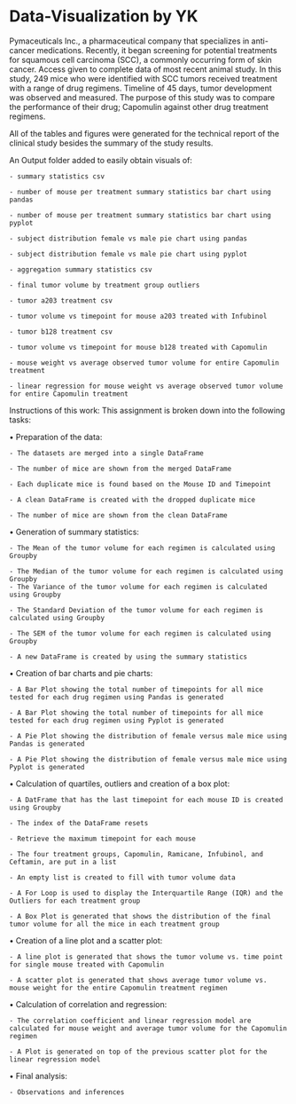 # Data-Visualization by YK
Pymaceuticals Inc., a pharmaceutical company that specializes in anti-cancer medications. Recently, it began screening for potential treatments for squamous cell carcinoma (SCC), a commonly occurring form of skin cancer. 
Access given to complete data of most recent animal study. In this study, 249 mice who were identified with SCC tumors received treatment with a range of drug regimens. 
Timeline of 45 days, tumor development was observed and measured. The purpose of this study was to compare the performance of their drug; Capomulin against other drug treatment regimens.

All of the tables and figures were generated for the technical report of the clinical study besides the summary of the study results.

An Output folder added to easily obtain visuals of:

    - summary statistics csv
    
    - number of mouse per treatment summary statistics bar chart using pandas
    
    - number of mouse per treatment summary statistics bar chart using pyplot
    
    - subject distribution female vs male pie chart using pandas
    
    - subject distribution female vs male pie chart using pyplot 

    - aggregation summary statistics csv

    - final tumor volume by treatment group outliers

    - tumor a203 treatment csv

    - tumor volume vs timepoint for mouse a203 treated with Infubinol

    - tumor b128 treatment csv

    - tumor volume vs timepoint for mouse b128 treated with Capomulin

    - mouse weight vs average observed tumor volume for entire Capomulin treatment

    - linear regression for mouse weight vs average observed tumor volume for entire Capomulin treatment


Instructions of this work:
This assignment is broken down into the following tasks:

•	Preparation of the data:

    - The datasets are merged into a single DataFrame

    - The number of mice are shown from the merged DataFrame
    
    - Each duplicate mice is found based on the Mouse ID and Timepoint
    
    - A clean DataFrame is created with the dropped duplicate mice
    
    - The number of mice are shown from the clean DataFrame


•	Generation of summary statistics:

    - The Mean of the tumor volume for each regimen is calculated using Groupby

    - The Median of the tumor volume for each regimen is calculated using Groupby
    - The Variance of the tumor volume for each regimen is calculated using Groupby
    
    - The Standard Deviation of the tumor volume for each regimen is calculated using Groupby
    
    - The SEM of the tumor volume for each regimen is calculated using Groupby
    
    - A new DataFrame is created by using the summary statistics

    
•	Creation of bar charts and pie charts:

    - A Bar Plot showing the total number of timepoints for all mice tested for each drug regimen using Pandas is generated
    
    - A Bar Plot showing the total number of timepoints for all mice tested for each drug regimen using Pyplot is generated
    
    - A Pie Plot showing the distribution of female versus male mice using Pandas is generated
    
    - A Pie Plot showing the distribution of female versus male mice using Pyplot is generated


•	Calculation of quartiles, outliers and creation of a box plot:

    - A DatFrame that has the last timepoint for each mouse ID is created using Groupby
    
    - The index of the DataFrame resets
    
    - Retrieve the maximum timepoint for each mouse
    
    - The four treatment groups, Capomulin, Ramicane, Infubinol, and Ceftamin, are put in a list
    
    - An empty list is created to fill with tumor volume data
    
    - A For Loop is used to display the Interquartile Range (IQR) and the Outliers for each treatment group
    
    - A Box Plot is generated that shows the distribution of the final tumor volume for all the mice in each treatment group


•	Creation of a line plot and a scatter plot:

    - A line plot is generated that shows the tumor volume vs. time point for single mouse treated with Capomulin
    
    - A scatter plot is generated that shows average tumor volume vs. mouse weight for the entire Capomulin treatment regimen


•	Calculation of correlation and regression:

    - The correlation coefficient and linear regression model are calculated for mouse weight and average tumor volume for the Capomulin regimen
    
    - A Plot is generated on top of the previous scatter plot for the linear regression model 


•	Final analysis:

    - Observations and inferences
